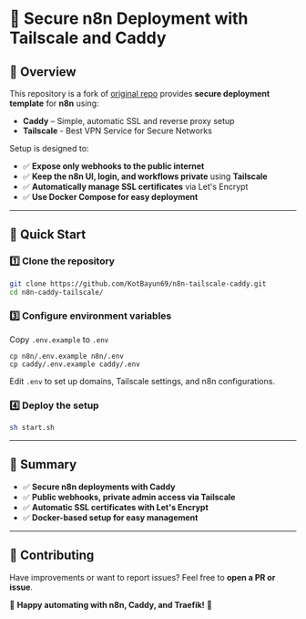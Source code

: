 # 🚀 Secure n8n Deployment with Tailscale and Caddy

## 🌟 Overview  

This repository is a fork of [original repo](https://github.com/telepilotco/n8n-secure-deployment "Secure n8n Deployment with Caddy & Traefik")  provides **secure deployment template** for **n8n** using:  
- **Caddy** – Simple, automatic SSL and reverse proxy setup
- **Tailscale** - Best VPN Service for Secure Networks  

Setup is designed to:  
- ✅ **Expose only webhooks to the public internet**  
- ✅ **Keep the n8n UI, login, and workflows private** using **Tailscale**  
- ✅ **Automatically manage SSL certificates** via Let's Encrypt  
- ✅ **Use Docker Compose for easy deployment**  

---

## 🚀 Quick Start  

### 1️⃣ Clone the repository  

```sh
git clone https://github.com/KotBayun69/n8n-tailscale-caddy.git
cd n8n-caddy-tailscale/
```

### 3️⃣ Configure environment variables

Copy `.env.example` to `.env`
```
cp n8n/.env.example n8n/.env
cp caddy/.env.example caddy/.env
```
Edit `.env` to set up domains, Tailscale settings, and n8n configurations.

### 4️⃣ Deploy the setup  

```sh
sh start.sh
```

---

## 📌 Summary  

- ✅ **Secure n8n deployments with Caddy**  
- ✅ **Public webhooks, private admin access via Tailscale**  
- ✅ **Automatic SSL certificates with Let's Encrypt**  
- ✅ **Docker-based setup for easy management**  

---

## 🤝 Contributing  

Have improvements or want to report issues? Feel free to **open a PR or issue**.  

🔗 **Happy automating with n8n, Caddy, and Traefik!** 🚀


